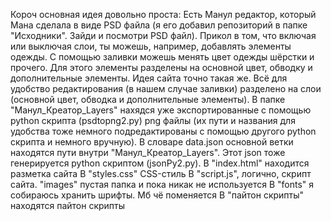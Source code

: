Короч основная идея довольно проста:
Есть Манул редактор, который Мана сделала в виде PSD файла (я его добавил репозиторий в папке "Исходники". Зайди и посмотри PSD файл). 
Прикол в том, что включая или выключая слои, ты можешь, например, добавлять элементы одежды.
С помощью заливки можешь менять цвет одежды шёрстки и прочего. Для этого элементы разделены на основной цвет, обводку и дополнительные элементы.
Идея сайта точно такая же. Всё для удобство редактирования (в нашем случае заливки) разделено на слои (основной цвет, обводка и дополнительные элементы).
В папке "Манул_Креатор_Layers" нахядся уже экспортированные с помощью python скрипта (psdtopng2.py) png файлы 
(их пути и названия для удобства тоже немного подредактированы с помощью другого python скрипта и немного вручную).
В словаре data.json основной ветки находятся пути внутри "Манул_Креатор_Layers". Этот json тоже генерируется python скриптом (jsonPy2.py).
В "index.html" находится разметка сайта
В "styles.css" CSS-стиль
В "script.js", логично, скрипт сайта.
"images" пустая папка и пока никак не используется
В "fonts" я собираюсь хранить шрифты. Мб чё поменяется
В "пайтон скрипты" находятся пайтон скрипты
